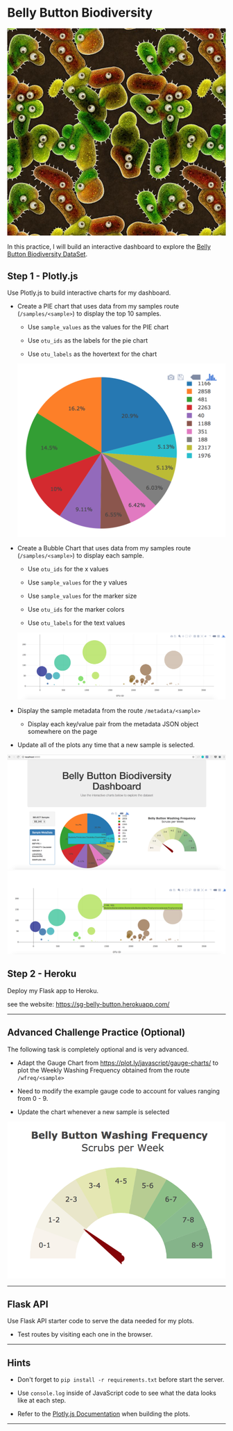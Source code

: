 # Belly Button Biodiversity

![Bacteria by filterforge.com](Images/bacteria_by_filterforgedotcom.jpg)

In this practice, I will build an interactive dashboard to explore the [Belly Button Biodiversity DataSet](http://robdunnlab.com/projects/belly-button-biodiversity/).

## Step 1 - Plotly.js

Use Plotly.js to build interactive charts for my dashboard.

* Create a PIE chart that uses data from my samples route (`/samples/<sample>`) to display the top 10 samples.

  * Use `sample_values` as the values for the PIE chart

  * Use `otu_ids` as the labels for the pie chart

  * Use `otu_labels` as the hovertext for the chart

  ![PIE Chart](Images/pie_chart.png)

* Create a Bubble Chart that uses data from my samples route (`/samples/<sample>`) to display each sample.

  * Use `otu_ids` for the x values

  * Use `sample_values` for the y values

  * Use `sample_values` for the marker size

  * Use `otu_ids` for the marker colors

  * Use `otu_labels` for the text values

  ![Bubble Chart](Images/bubble_chart.png)

* Display the sample metadata from the route `/metadata/<sample>`

  * Display each key/value pair from the metadata JSON object somewhere on the page

* Update all of the plots any time that a new sample is selected.



![Example Dashboard Page](Images/dashboard_part1.png)
![Example Dashboard Page](Images/dashboard_part2.png)

## Step 2 - Heroku

Deploy my Flask app to Heroku.

see the website: https://sg-belly-button.herokuapp.com/

- - -

## Advanced Challenge Practice (Optional)

The following task is completely optional and is very advanced.

* Adapt the Gauge Chart from <https://plot.ly/javascript/gauge-charts/> to plot the Weekly Washing Frequency obtained from the route `/wfreq/<sample>`

* Need to modify the example gauge code to account for values ranging from 0 - 9.

* Update the chart whenever a new sample is selected

![Weekly Washing Frequency Gauge](Images/gauge.png)

- - -

## Flask API

Use Flask API starter code to serve the data needed for my plots.

* Test routes by visiting each one in the browser.

- - -

## Hints

* Don't forget to `pip install -r requirements.txt` before start the server.

* Use `console.log` inside of JavaScript code to see what the data looks like at each step.

* Refer to the [Plotly.js Documentation](https://plot.ly/javascript/) when building the plots.

- - -


